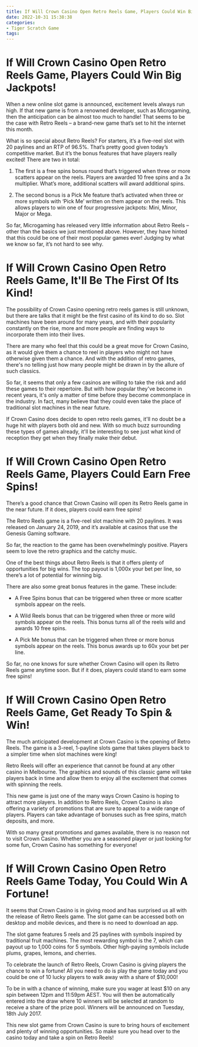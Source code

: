 ```yaml
---
title: If Will Crown Casino Open Retro Reels Game, Players Could Win Big Jackpots!
date: 2022-10-31 15:38:38
categories:
- Tiger Scratch Game
tags:
---
```



#  If Will Crown Casino Open Retro Reels Game, Players Could Win Big Jackpots!

When a new online slot game is announced, excitement levels always run high. If that new game is from a renowned developer, such as Microgaming, then the anticipation can be almost too much to handle! That seems to be the case with Retro Reels – a brand-new game that’s set to hit the internet this month.

What is so special about Retro Reels? For starters, it’s a five-reel slot with 20 paylines and an RTP of 96.5%. That’s pretty good given today’s competitive market. But it’s the bonus features that have players really excited! There are two in total:

1. The first is a free spins bonus round that’s triggered when three or more scatters appear on the reels. Players are awarded 10 free spins and a 3x multiplier. What’s more, additional scatters will award additional spins.

2. The second bonus is a Pick Me feature that’s activated when three or more symbols with ‘Pick Me’ written on them appear on the reels. This allows players to win one of four progressive jackpots: Mini, Minor, Major or Mega.

So far, Microgaming has released very little information about Retro Reels – other than the basics we just mentioned above. However, they have hinted that this could be one of their most popular games ever! Judging by what we know so far, it’s not hard to see why.

#  If Will Crown Casino Open Retro Reels Game, It'll Be The First Of Its Kind!

The possibility of Crown Casino opening retro reels games is still unknown, but there are talks that it might be the first casino of its kind to do so. Slot machines have been around for many years, and with their popularity constantly on the rise, more and more people are finding ways to incorporate them into their lives.

There are many who feel that this could be a great move for Crown Casino, as it would give them a chance to reel in players who might not have otherwise given them a chance. And with the addition of retro games, there's no telling just how many people might be drawn in by the allure of such classics.

So far, it seems that only a few casinos are willing to take the risk and add these games to their repertoire. But with how popular they've become in recent years, it's only a matter of time before they become commonplace in the industry. In fact, many believe that they could even take the place of traditional slot machines in the near future.

If Crown Casino does decide to open retro reels games, it'll no doubt be a huge hit with players both old and new. With so much buzz surrounding these types of games already, it'll be interesting to see just what kind of reception they get when they finally make their debut.

#  If Will Crown Casino Open Retro Reels Game, Players Could Earn Free Spins!

There’s a good chance that Crown Casino will open its Retro Reels game in the near future. If it does, players could earn free spins!

The Retro Reels game is a five-reel slot machine with 20 paylines. It was released on January 24, 2019, and it’s available at casinos that use the Genesis Gaming software.

So far, the reaction to the game has been overwhelmingly positive. Players seem to love the retro graphics and the catchy music.

One of the best things about Retro Reels is that it offers plenty of opportunities for big wins. The top payout is 1,000x your bet per line, so there’s a lot of potential for winning big.

There are also some great bonus features in the game. These include:

* A Free Spins bonus that can be triggered when three or more scatter symbols appear on the reels.

* A Wild Reels bonus that can be triggered when three or more wild symbols appear on the reels. This bonus turns all of the reels wild and awards 10 free spins.

* A Pick Me bonus that can be triggered when three or more bonus symbols appear on the reels. This bonus awards up to 60x your bet per line.

So far, no one knows for sure whether Crown Casino will open its Retro Reels game anytime soon. But if it does, players could stand to earn some free spins!

#  If Will Crown Casino Open Retro Reels Game, Get Ready To Spin & Win!

The much anticipated development at Crown Casino is the opening of Retro Reels. The game is a 3-reel, 1-payline slots game that takes players back to a simpler time when slot machines were king!

Retro Reels will offer an experience that cannot be found at any other casino in Melbourne. The graphics and sounds of this classic game will take players back in time and allow them to enjoy all the excitement that comes with spinning the reels.

This new game is just one of the many ways Crown Casino is hoping to attract more players. In addition to Retro Reels, Crown Casino is also offering a variety of promotions that are sure to appeal to a wide range of players. Players can take advantage of bonuses such as free spins, match deposits, and more.

With so many great promotions and games available, there is no reason not to visit Crown Casino. Whether you are a seasoned player or just looking for some fun, Crown Casino has something for everyone!

#  If Will Crown Casino Open Retro Reels Game Today, You Could Win A Fortune!

It seems that Crown Casino is in giving mood and has surprised us all with the release of Retro Reels game. The slot game can be accessed both on desktop and mobile devices, and there is no need to download an app.

The slot game features 5 reels and 25 paylines with symbols inspired by traditional fruit machines. The most rewarding symbol is the 7, which can payout up to 1,000 coins for 5 symbols. Other high-paying symbols include plums, grapes, lemons, and cherries.

To celebrate the launch of Retro Reels, Crown Casino is giving players the chance to win a fortune! All you need to do is play the game today and you could be one of 10 lucky players to walk away with a share of $10,000!

To be in with a chance of winning, make sure you wager at least $10 on any spin between 12pm and 11:59pm AEST. You will then be automatically entered into the draw where 10 winners will be selected at random to receive a share of the prize pool. Winners will be announced on Tuesday, 18th July 2017.


This new slot game from Crown Casino is sure to bring hours of excitement and plenty of winning opportunities. So make sure you head over to the casino today and take a spin on Retro Reels!